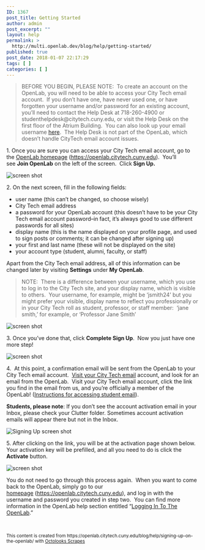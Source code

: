 ```yaml
---
ID: 1367
post_title: Getting Started
author: admin
post_excerpt: ""
layout: help
permalink: >
  http://multi.openlab.dev/blog/help/getting-started/
published: true
post_date: 2018-01-07 22:17:29
tags: [ ]
categories: [ ]
---
```

<div readability="78.814899901543">
            <blockquote readability="14.893048128342"><p>BEFORE YOU BEGIN, PLEASE NOTE: &nbsp;To create an account on the OpenLab, you will need to be able to access your City Tech email account. &nbsp;If you don&rsquo;t have one, have never used one, or have forgotten your username and/or password for an existing account, you&rsquo;ll need to contact the Help Desk at 718-260-4900 or studenthelpdesk@citytech.cuny.edu, or visit the Help Desk on the first floor of the Atrium Building.&nbsp; You can also look up your email username <a href="http://cis.citytech.cuny.edu/Student/it_student_findemail.aspx">here</a>.&nbsp; The Help Desk is not part of the OpenLab, which doesn&rsquo;t handle CityTech email account issues.</p></blockquote>
<p>1. Once you are sure you can access your City Tech email account, go to the&nbsp;<a href="http://https://openlab.citytech.cuny.edu">OpenLab homepage</a>&nbsp;(<a href="https://openlab.citytech.cuny.edu">https://openlab.citytech.cuny.edu</a>).&nbsp;&nbsp;You&rsquo;ll see&nbsp;<strong>Join OpenLab</strong>&nbsp;on the left of the screen. &nbsp;Click<strong>&nbsp;Sign Up.</strong></p>
<p><img class="alignnone wp-image-36128 size-full" src="https://openlab.citytech.cuny.edu/wp-content/uploads/2012/08/signing_up_1_v2.png" alt="screen shot" srcset="https://openlab.citytech.cuny.edu/wp-content/uploads/2012/08/signing_up_1_v2.png 1200w, https://openlab.citytech.cuny.edu/wp-content/uploads/2012/08/signing_up_1_v2-300x96.png 300w, https://openlab.citytech.cuny.edu/wp-content/uploads/2012/08/signing_up_1_v2-1024x328.png 1024w, https://openlab.citytech.cuny.edu/wp-content/uploads/2012/08/signing_up_1_v2-32x10.png 32w" sizes="(max-width: 1200px) 100vw, 1200px"></p>
<p>2. On the next screen, fill in the following fields:</p>
<ul><li>user name (this can&rsquo;t be changed, so choose wisely)</li>
<li>City Tech email address</li>
<li>a password for your OpenLab account (this doesn&rsquo;t have to be your City Tech email account password&ndash;in fact, it&rsquo;s always good to use different passwords for all sites)</li>
<li>display name (this is the name displayed on your profile page, and used to sign posts or comments; it can be changed after signing up)</li>
<li>your first and last name (these will not be displayed on the site)</li>
<li>your account type (student, alumni, faculty, or staff)</li>
</ul><p>Apart from the City Tech email address, all of this information can be changed later by visiting&nbsp;<strong>Settings</strong> under&nbsp;<strong>My OpenLab</strong>.</p>
<blockquote readability="18"><p>NOTE: &nbsp;There is a difference between your username, which you use to log in to the City Tech site, and your display name, which is visible to others. &nbsp;Your username, for example, might be &lsquo;jsmith24&rsquo; but you might prefer your visible, display name to reflect you professionally or in your City Tech roll as student, professor, or staff member: &nbsp;&lsquo;jane smith,&rsquo; for example, or &lsquo;Professor Jane Smith&rsquo;<a name="email" id="email" href="https://openlab.citytech.cuny.edu/blog/help/signing-up-on-the-openlab/"></a></p></blockquote>
<p><img class="alignnone wp-image-36130 size-full" src="https://openlab.citytech.cuny.edu/wp-content/uploads/2012/08/signing_up_2_v3.png" alt="screen shot" srcset="https://openlab.citytech.cuny.edu/wp-content/uploads/2012/08/signing_up_2_v3.png 1200w, https://openlab.citytech.cuny.edu/wp-content/uploads/2012/08/signing_up_2_v3-150x150.png 150w, https://openlab.citytech.cuny.edu/wp-content/uploads/2012/08/signing_up_2_v3-300x300.png 300w, https://openlab.citytech.cuny.edu/wp-content/uploads/2012/08/signing_up_2_v3-1024x1019.png 1024w, https://openlab.citytech.cuny.edu/wp-content/uploads/2012/08/signing_up_2_v3-32x32.png 32w" sizes="(max-width: 1200px) 100vw, 1200px"></p>
<p>3. Once you&rsquo;ve done that, click&nbsp;<strong>Complete Sign Up</strong>.&nbsp; Now you just have one more step!</p>
<p><img class="alignnone wp-image-36131 size-full" src="https://openlab.citytech.cuny.edu/wp-content/uploads/2012/08/signing_up_3_v2.png" alt="screen shot" srcset="https://openlab.citytech.cuny.edu/wp-content/uploads/2012/08/signing_up_3_v2.png 1200w, https://openlab.citytech.cuny.edu/wp-content/uploads/2012/08/signing_up_3_v2-300x158.png 300w, https://openlab.citytech.cuny.edu/wp-content/uploads/2012/08/signing_up_3_v2-1024x539.png 1024w, https://openlab.citytech.cuny.edu/wp-content/uploads/2012/08/signing_up_3_v2-32x17.png 32w" sizes="(max-width: 1200px) 100vw, 1200px"></p>
<p>4. &nbsp;At this point, a confirmation email will be sent from the OpenLab to your City Tech email account. &nbsp;<a href="https://login.microsoftonline.com/login.srf?wa=wsignin1.0&amp;rpsnv=2&amp;ct=1377636614&amp;rver=6.1.6206.0&amp;wp=MBI_KEY&amp;wreply=https:%2F%2Fwww.outlook.com%2Fowa%2F&amp;id=260563&amp;whr=mail.citytech.cuny.edu&amp;CBCXT=out">Visit your City Tech email</a> account, and look for an email from the OpenLab.&nbsp;&nbsp;Visit your City Tech email account, click the link you find in the email from us, and you&rsquo;re officially a member of the OpenLab! (<a title="Accessing your City Tech email (for students)" href="https://openlab.citytech.cuny.edu/blog/help/accessing-your-city-tech-email-for-students/">Instructions for accessing student email</a>).</p>
<p><strong>Students, please note</strong>: If you don&rsquo;t see the account activation email in your Inbox, please check your Clutter folder. Sometimes account activation emails will appear there but not in the Inbox.</p>
<p><img class="alignnone wp-image-8788 size-full" src="https://openlab.citytech.cuny.edu/wp-content/uploads/2012/08/Signing_Up_4.jpg" alt="Signing Up screen shot" srcset="https://openlab.citytech.cuny.edu/wp-content/uploads/2012/08/Signing_Up_4.jpg 781w, https://openlab.citytech.cuny.edu/wp-content/uploads/2012/08/Signing_Up_4-300x145.jpg 300w, https://openlab.citytech.cuny.edu/wp-content/uploads/2012/08/Signing_Up_4-32x15.jpg 32w" sizes="(max-width: 781px) 100vw, 781px"></p>
<p>5. After clicking on the link, you will be at the activation page shown below.&nbsp; Your activation key will be prefilled, and all you need to do is click the <strong>Activate</strong> button.</p>
<p><img class="alignnone wp-image-43490 size-full" src="https://openlab.citytech.cuny.edu/wp-content/uploads/2012/08/signing_up_4.png" alt="screen shot" srcset="https://openlab.citytech.cuny.edu/wp-content/uploads/2012/08/signing_up_4.png 621w, https://openlab.citytech.cuny.edu/wp-content/uploads/2012/08/signing_up_4-300x200.png 300w, https://openlab.citytech.cuny.edu/wp-content/uploads/2012/08/signing_up_4-32x21.png 32w" sizes="(max-width: 621px) 100vw, 621px"></p>
<p>You do not need to go through this process again. &nbsp;When you want to come back to the OpenLab, simply go to our<a href="http://https://openlab.citytech.cuny.edu"> homepage</a>&nbsp;(<a href="https://openlab.citytech.cuny.edu">https://openlab.citytech.cuny.edu</a>), and log in with the username and password you created in step two. &nbsp;You can find more information in the OpenLab help section entitled &ldquo;<a href="https://openlab.citytech.cuny.edu/blog/help/logging-in-to-the-openlab/">Logging In To The OpenLab</a>.&rdquo;</p>
<p>&nbsp;</p>
                    </div><p><small>This content is created from https://openlab.citytech.cuny.edu/blog/help/signing-up-on-the-openlab/ with <a href='https://codecanyon.net/item/scrapes-web-scraper-plugin-for-wordpress/18918857?ref=Octolooks'>Octolooks Scrapes</a></small></p>